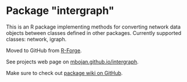 Package "intergraph"
====================

This is an R package implementing methods for converting network data objects
between classes defined in other packages. Currently supported classes:
network, igraph.

Moved to GitHub from [R-Forge](http://intergraph.r-forge.r-project.org).

See projects web page on [mbojan.github.io/intergraph](http://mbojan.github.io/intergraph).

Make sure to check out [package wiki on GitHub](https://github.com/mbojan/intergraph/wiki).
